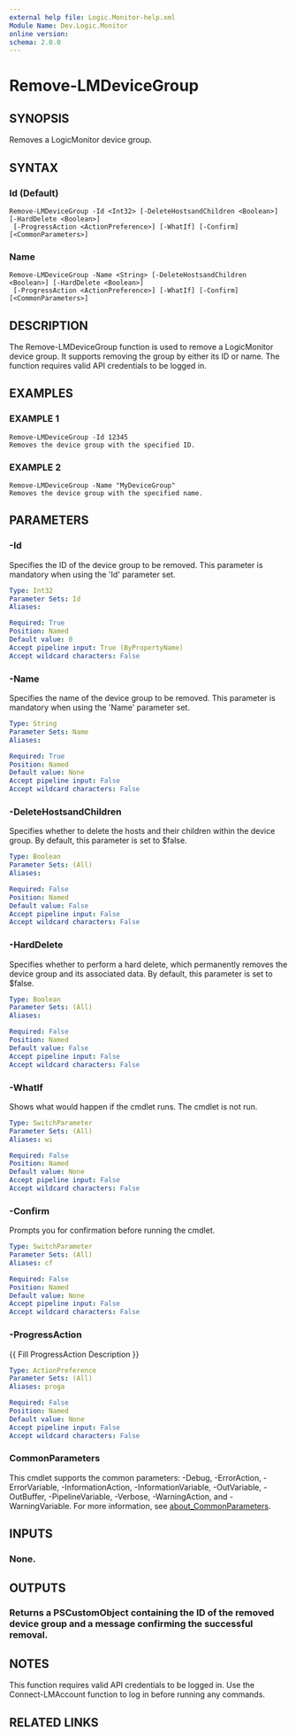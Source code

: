 ```yaml
---
external help file: Logic.Monitor-help.xml
Module Name: Dev.Logic.Monitor
online version:
schema: 2.0.0
---
```


# Remove-LMDeviceGroup

## SYNOPSIS
Removes a LogicMonitor device group.

## SYNTAX

### Id (Default)
```
Remove-LMDeviceGroup -Id <Int32> [-DeleteHostsandChildren <Boolean>] [-HardDelete <Boolean>]
 [-ProgressAction <ActionPreference>] [-WhatIf] [-Confirm] [<CommonParameters>]
```

### Name
```
Remove-LMDeviceGroup -Name <String> [-DeleteHostsandChildren <Boolean>] [-HardDelete <Boolean>]
 [-ProgressAction <ActionPreference>] [-WhatIf] [-Confirm] [<CommonParameters>]
```

## DESCRIPTION
The Remove-LMDeviceGroup function is used to remove a LogicMonitor device group.
It supports removing the group by either its ID or name.
The function requires valid API credentials to be logged in.

## EXAMPLES

### EXAMPLE 1
```
Remove-LMDeviceGroup -Id 12345
Removes the device group with the specified ID.
```

### EXAMPLE 2
```
Remove-LMDeviceGroup -Name "MyDeviceGroup"
Removes the device group with the specified name.
```

## PARAMETERS

### -Id
Specifies the ID of the device group to be removed.
This parameter is mandatory when using the 'Id' parameter set.

```yaml
Type: Int32
Parameter Sets: Id
Aliases:

Required: True
Position: Named
Default value: 0
Accept pipeline input: True (ByPropertyName)
Accept wildcard characters: False
```

### -Name
Specifies the name of the device group to be removed.
This parameter is mandatory when using the 'Name' parameter set.

```yaml
Type: String
Parameter Sets: Name
Aliases:

Required: True
Position: Named
Default value: None
Accept pipeline input: False
Accept wildcard characters: False
```

### -DeleteHostsandChildren
Specifies whether to delete the hosts and their children within the device group.
By default, this parameter is set to $false.

```yaml
Type: Boolean
Parameter Sets: (All)
Aliases:

Required: False
Position: Named
Default value: False
Accept pipeline input: False
Accept wildcard characters: False
```

### -HardDelete
Specifies whether to perform a hard delete, which permanently removes the device group and its associated data.
By default, this parameter is set to $false.

```yaml
Type: Boolean
Parameter Sets: (All)
Aliases:

Required: False
Position: Named
Default value: False
Accept pipeline input: False
Accept wildcard characters: False
```

### -WhatIf
Shows what would happen if the cmdlet runs.
The cmdlet is not run.

```yaml
Type: SwitchParameter
Parameter Sets: (All)
Aliases: wi

Required: False
Position: Named
Default value: None
Accept pipeline input: False
Accept wildcard characters: False
```

### -Confirm
Prompts you for confirmation before running the cmdlet.

```yaml
Type: SwitchParameter
Parameter Sets: (All)
Aliases: cf

Required: False
Position: Named
Default value: None
Accept pipeline input: False
Accept wildcard characters: False
```

### -ProgressAction
{{ Fill ProgressAction Description }}

```yaml
Type: ActionPreference
Parameter Sets: (All)
Aliases: proga

Required: False
Position: Named
Default value: None
Accept pipeline input: False
Accept wildcard characters: False
```

### CommonParameters
This cmdlet supports the common parameters: -Debug, -ErrorAction, -ErrorVariable, -InformationAction, -InformationVariable, -OutVariable, -OutBuffer, -PipelineVariable, -Verbose, -WarningAction, and -WarningVariable. For more information, see [about_CommonParameters](http://go.microsoft.com/fwlink/?LinkID=113216).

## INPUTS

### None.
## OUTPUTS

### Returns a PSCustomObject containing the ID of the removed device group and a message confirming the successful removal.
## NOTES
This function requires valid API credentials to be logged in.
Use the Connect-LMAccount function to log in before running any commands.

## RELATED LINKS

